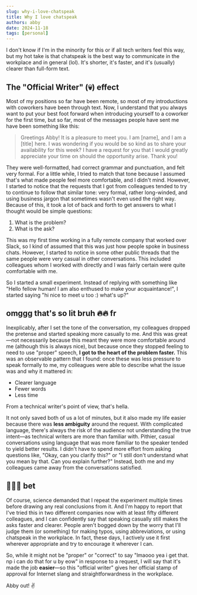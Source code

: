 ```yaml
---
slug: why-i-love-chatspeak
title: Why I love chatspeak
authors: abby
date: 2024-11-18
tags: [personal]
---
```


I don't know if I'm in the minority for this or if all tech writers feel this way, but my hot take is that chatspeak is the best way to communicate in the workplace and in general (lol). It's shorter, it's faster, and it's (usually) clearer than full-form text.

<!-- truncate -->

## The "Official Writer" (💀) effect 

Most of my positions so far have been remote, so most of my introductions with coworkers have been through text. Now, I understand that you always want to put your best foot forward when introducing yourself to a coworker for the first time, but so far, most of the messages people have sent me have been something like this: 

> Greetings Abby! It is a pleasure to meet you. I am [name], and I am a [title] here. I was wondering if you would be so kind as to share your availability for this week? I have a request for you that I would greatly appreciate your time on should the opportunity arise. Thank you!

They were well-formatted, had correct grammar and punctuation, and felt very formal. For a little while, I tried to match that tone because I assumed that's what made people feel more comfortable, and I didn't mind. However, I started to notice that the requests that I got from colleagues tended to try to continue to follow that similar tone: very formal, rather long-winded, and using business jargon that sometimes wasn't even used the right way. Because of this, it took a lot of back and forth to get answers to what I thought would be simple questions:

1. What is the problem?
2. What is the ask?

This was my first time working in a fully remote company that worked over Slack, so I kind of assumed that this was just how people spoke in business chats. However, I started to notice in some other public threads that the same people were very casual in other conversations. This included colleagues whom I worked with directly and I was fairly certain were quite comfortable with me. 

So I started a small experiment. Instead of replying with something like "Hello fellow human! I am also enthused to make your acquaintance!", I started saying "hi nice to meet u too :) what's up?" 

## omggg that's so lit bruh 🔥🔥 fr

Inexplicably, after I set the tone of the conversation, my colleagues dropped the pretense and started speaking more casually to me. And this was great&mdash;not necessarily because this meant they were more comfortable around me (although this is always nice), but because once they stopped feeling to need to use "proper" speech, **I got to the heart of the problem faster.** This was an observable pattern that I found: once these was less pressure to speak formally to me, my colleagues were able to describe what the issue was and why it mattered in:

* Clearer language
* Fewer words
* Less time

From a technical writer's point of view, that's hella. 

It not only saved both of us a lot of minutes, but it also made my life easier because there was **less ambiguity** around the request. With complicated language, there's always the risk of the audience not understanding the true intent&mdash;as technical writers are more than familiar with. Pithier, casual conversations using language that was more familiar to the speaker tended to yield better results. I didn't have to spend more effort from asking questions like, "Okay, can you clarify this?" or "I still don't understand what you mean by that. Can you explain further?" Instead, both me and my colleagues came away from the conversations satisfied.

## 💯💯💯 bet

Of course, science demanded that I repeat the experiment multiple times before drawing any real conclusions from it. And I'm happy to report that I've tried this in two different companies now with at least fifty different colleagues, and I can confidently say that speaking casually still makes the asks faster and clearer. People aren't bogged down by the worry that I'll judge them (or something) for making typos, using abbreviations, or using chatspeak in the workplace. In fact, these days, I actively use it first wherever appropriate and try to encourage it wherever I can.

So, while it might not be "proper" or "correct" to say "lmaooo yea i get that. np i can do that for u by eow" in response to a request, I will say that it's made the job **easier**&mdash;so this "official writer" gives her official stamp of approval for Internet slang and straightforwardness in the workplace.

Abby out! ✌️
